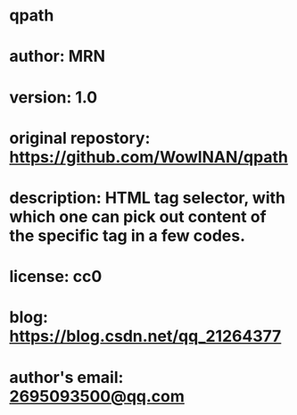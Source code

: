 # qpath
# author: MRN
# version: 1.0
# original repostory: https://github.com/WowlNAN/qpath
# description: HTML tag selector, with which one can pick out content of the specific tag in a few codes.
# license: cc0
# blog: https://blog.csdn.net/qq_21264377
# author's email: 2695093500@qq.com
#
